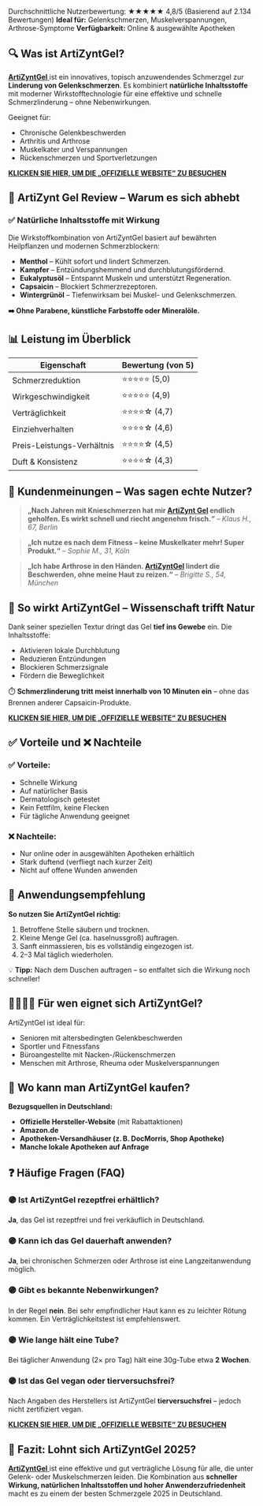 Durchschnittliche Nutzerbewertung:</strong> ★★★★★ 4,8/5 (Basierend auf 2.134 Bewertungen)
<strong>Ideal für:</strong> Gelenkschmerzen, Muskelverspannungen, Arthrose-Symptome
<strong>Verfügbarkeit:</strong> Online &amp; ausgewählte Apotheken
<h2><strong>🔍 Was ist ArtiZyntGel?</strong></h2>
<a href="https://healthnewz.xyz/artizyntgel-de"><strong>ArtiZyntGel</strong> </a>ist ein innovatives, topisch anzuwendendes Schmerzgel zur <strong>Linderung von Gelenkschmerzen</strong>. Es kombiniert <strong>natürliche Inhaltsstoffe</strong> mit moderner Wirkstofftechnologie für eine effektive und schnelle Schmerzlinderung – ohne Nebenwirkungen.

Geeignet für:
<ul>
 	<li>Chronische Gelenkbeschwerden</li>
 	<li>Arthritis und Arthrose</li>
 	<li>Muskelkater und Verspannungen</li>
 	<li>Rückenschmerzen und Sportverletzungen</li>
</ul>
<a href="https://healthnewz.xyz/artizyntgel-de"><strong>KLICKEN SIE HIER, UM DIE „OFFIZIELLE WEBSITE“ ZU BESUCHEN</strong></a>
<h2><strong>🌿 ArtiZynt Gel Review – Warum es sich abhebt</strong></h2>
<h3>✅ Natürliche Inhaltsstoffe mit Wirkung</h3>
Die Wirkstoffkombination von ArtiZyntGel basiert auf bewährten Heilpflanzen und modernen Schmerzblockern:
<ul>
 	<li><strong>Menthol</strong> – Kühlt sofort und lindert Schmerzen.</li>
 	<li><strong>Kampfer</strong> – Entzündungshemmend und durchblutungsfördernd.</li>
 	<li><strong>Eukalyptusöl</strong> – Entspannt Muskeln und unterstützt Regeneration.</li>
 	<li><strong>Capsaicin</strong> – Blockiert Schmerzrezeptoren.</li>
 	<li><strong>Wintergrünöl</strong> – Tiefenwirksam bei Muskel- und Gelenkschmerzen.</li>
</ul>
<strong>➡️ Ohne Parabene, künstliche Farbstoffe oder Mineralöle.</strong>
<h2><strong>📊 Leistung im Überblick</strong></h2>
<table>
<thead>
<tr>
<th>Eigenschaft</th>
<th>Bewertung (von 5)</th>
</tr>
</thead>
<tbody>
<tr>
<td>Schmerzreduktion</td>
<td>⭐⭐⭐⭐⭐ (5,0)</td>
</tr>
<tr>
<td>Wirkgeschwindigkeit</td>
<td>⭐⭐⭐⭐⭐ (4,9)</td>
</tr>
<tr>
<td>Verträglichkeit</td>
<td>⭐⭐⭐⭐☆ (4,7)</td>
</tr>
<tr>
<td>Einziehverhalten</td>
<td>⭐⭐⭐⭐☆ (4,6)</td>
</tr>
<tr>
<td>Preis-Leistungs-Verhältnis</td>
<td>⭐⭐⭐⭐☆ (4,5)</td>
</tr>
<tr>
<td>Duft &amp; Konsistenz</td>
<td>⭐⭐⭐⭐☆ (4,3)</td>
</tr>
</tbody>
</table>
<h2><strong>💬 Kundenmeinungen – Was sagen echte Nutzer?</strong></h2>
<blockquote><strong>„Nach Jahren mit Knieschmerzen hat mir <a href="https://healthnewz.xyz/artizyntgel-de">ArtiZynt Gel</a> endlich geholfen. Es wirkt schnell und riecht angenehm frisch.“</strong>
– <em>Klaus H., 67, Berlin</em></blockquote>
<blockquote><strong>„Ich nutze es nach dem Fitness – keine Muskelkater mehr! Super Produkt.“</strong>
– <em>Sophie M., 31, Köln</em></blockquote>
<blockquote><strong>„Ich habe Arthrose in den Händen. <a href="https://www.facebook.com/DutchlandApotheke/">ArtiZyntGel</a> lindert die Beschwerden, ohne meine Haut zu reizen.“</strong>
– <em>Brigitte S., 54, München</em></blockquote>
<h2><strong>🔄 So wirkt ArtiZyntGel – Wissenschaft trifft Natur</strong></h2>
Dank seiner speziellen Textur dringt das Gel <strong>tief ins Gewebe</strong> ein. Die Inhaltsstoffe:
<ul>
 	<li>Aktivieren lokale Durchblutung</li>
 	<li>Reduzieren Entzündungen</li>
 	<li>Blockieren Schmerzsignale</li>
 	<li>Fördern die Beweglichkeit</li>
</ul>
⏱️ <strong>Schmerzlinderung tritt meist innerhalb von 10 Minuten ein</strong> – ohne das Brennen anderer Capsaicin-Produkte.

<a href="https://healthnewz.xyz/artizyntgel-de"><strong>KLICKEN SIE HIER, UM DIE „OFFIZIELLE WEBSITE“ ZU BESUCHEN</strong></a>
<h2><strong>✅ Vorteile und ❌ Nachteile</strong></h2>
<h3>✅ Vorteile:</h3>
<ul>
 	<li>Schnelle Wirkung</li>
 	<li>Auf natürlicher Basis</li>
 	<li>Dermatologisch getestet</li>
 	<li>Kein Fettfilm, keine Flecken</li>
 	<li>Für tägliche Anwendung geeignet</li>
</ul>
<h3>❌ Nachteile:</h3>
<ul>
 	<li>Nur online oder in ausgewählten Apotheken erhältlich</li>
 	<li>Stark duftend (verfliegt nach kurzer Zeit)</li>
 	<li>Nicht auf offene Wunden anwenden</li>
</ul>
<h2><strong>🧴 Anwendungsempfehlung</strong></h2>
<strong>So nutzen Sie ArtiZyntGel richtig:</strong>
<ol>
 	<li>Betroffene Stelle säubern und trocknen.</li>
 	<li>Kleine Menge Gel (ca. haselnussgroß) auftragen.</li>
 	<li>Sanft einmassieren, bis es vollständig eingezogen ist.</li>
 	<li>2–3 Mal täglich wiederholen.</li>
</ol>
💡 <strong>Tipp:</strong> Nach dem Duschen auftragen – so entfaltet sich die Wirkung noch schneller!
<h2><strong>👨‍👩‍👧‍👦 Für wen eignet sich ArtiZyntGel?</strong></h2>
ArtiZyntGel ist ideal für:
<ul>
 	<li>Senioren mit altersbedingten Gelenkbeschwerden</li>
 	<li>Sportler und Fitnessfans</li>
 	<li>Büroangestellte mit Nacken-/Rückenschmerzen</li>
 	<li>Menschen mit Arthrose, Rheuma oder Muskelverspannungen</li>
</ul>
<h2><strong>🛒 Wo kann man ArtiZyntGel kaufen?</strong></h2>
<strong>Bezugsquellen in Deutschland:</strong>
<ul>
 	<li><strong>Offizielle Hersteller-Website</strong> (mit Rabattaktionen)</li>
 	<li><strong>Amazon.de</strong></li>
 	<li><strong>Apotheken-Versandhäuser (z. B. DocMorris, Shop Apotheke)</strong></li>
 	<li><strong>Manche lokale Apotheken auf Anfrage</strong></li>
</ul>
<h2><strong>❓ Häufige Fragen (FAQ)</strong></h2>
<h3>🟣 Ist ArtiZyntGel rezeptfrei erhältlich?</h3>
<strong>Ja</strong>, das Gel ist rezeptfrei und frei verkäuflich in Deutschland.
<h3>🟣 Kann ich das Gel dauerhaft anwenden?</h3>
<strong>Ja</strong>, bei chronischen Schmerzen oder Arthrose ist eine Langzeitanwendung möglich.
<h3>🟣 Gibt es bekannte Nebenwirkungen?</h3>
In der Regel <strong>nein</strong>. Bei sehr empfindlicher Haut kann es zu leichter Rötung kommen. Ein Verträglichkeitstest ist empfehlenswert.
<h3>🟣 Wie lange hält eine Tube?</h3>
Bei täglicher Anwendung (2× pro Tag) hält eine 30g-Tube etwa <strong>2 Wochen</strong>.
<h3>🟣 Ist das Gel vegan oder tierversuchsfrei?</h3>
Nach Angaben des Herstellers ist ArtiZyntGel <strong>tierversuchsfrei</strong> – jedoch nicht zertifiziert vegan.

<a href="https://healthnewz.xyz/artizyntgel-de"><strong>KLICKEN SIE HIER, UM DIE „OFFIZIELLE WEBSITE“ ZU BESUCHEN</strong></a>
<h2><strong>📌 Fazit: Lohnt sich ArtiZyntGel 2025?</strong></h2>
<a href="https://www.facebook.com/groups/649642851237113"><strong>ArtiZyntGel</strong> </a>ist eine effektive und gut verträgliche Lösung für alle, die unter Gelenk- oder Muskelschmerzen leiden. Die Kombination aus <strong>schneller Wirkung, natürlichen Inhaltsstoffen und hoher Anwenderzufriedenheit</strong> macht es zu einem der besten Schmerzgele 2025 in Deutschland.
